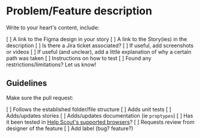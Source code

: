 # Problem/Feature description

Write to your heart's content, include:

[ ] A link to the Figma design in your story
[ ] A link to the Story(ies) in the description
[ ] Is there a Jira ticket associated?
[ ] If useful, add screenshots or videos
[ ] If useful (and unclear), add a little explanation of why a certain path was taken
[ ] Instructions on how to test
[ ] Found any restrictions/limitations? Let us know!

## Guidelines

Make sure the pull request:

[ ] Follows the established folder/file structure
[ ] Adds unit tests
[ ] Adds/updates stories
[ ] Adds/updates documentation (ie `proptypes`)
[ ] Has it been tested in [Help Scout's supported browsers](https://docs.helpscout.com/article/1292-supported-browsers-and-system-requirements)? 
[ ] Requests review from designer of the feature
[ ] Add label (bug? feature?)
